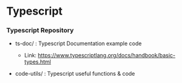# Typescript
### Typescript Repository

* ts-doc/ : Typescript Documentation example code
  * Link: https://www.typescriptlang.org/docs/handbook/basic-types.html

* code-utils/ : Typescript useful functions & code
